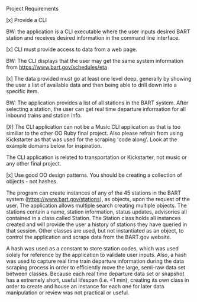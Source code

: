 Project Requirements

[x] Provide a CLI

BW: the application is a CLI executable where the user inputs desired BART station and receives desired information in the command line interface.

[x] CLI must provide access to data from a web page.

BW: The CLI displays that the user may get the same system information from https://www.bart.gov/schedules/eta

[x] The data provided must go at least one level deep, generally by showing the user a list of available data and then being able to drill down into a specific item.

BW: The application provides a list of all stations in the BART system.  After selecting a station, the user can get real time departure information for all inbound trains and station info.

[X] The CLI application can not be a Music CLI application as that is too similiar to the other OO Ruby final project. Also please refrain from using Kickstarter as that was used for the scraping 'code along'. Look at the example domains below for inspiration.

The CLI application is related to transportation or Kickstarter, not music or any other final project.

[x] Use good OO design patterns. You should be creating a collection of objects - not hashes.

The program can create instances of any of the 45 stations in the BART system (https://www.bart.gov/stations), as objects, upon the request of the user.  The application allows multiple search creating multiple objects.  The stations contain a name, station information, status updates, advisories all contained in a class called Station. The Station class holds all instances created and will provide the user a history of stations they have queried in that session.  Other classes are used, but not instantiated as an object, to control the application and scrape data from the BART.gov website.

A hash was used as a constant to store station codes, which was used solely for reference by the application to validate user inputs.  Also, a hash was used to capture real time train departure information during the data scraping process in order to efficiently move the large, semi-raw data set between classes. Because each real time departure data set or snapshot has a extremely short, useful lifespan (i.e. <1 min), creating its own class in order to create and house an instance for each one for later data manipulation or review was not practical or useful. 
